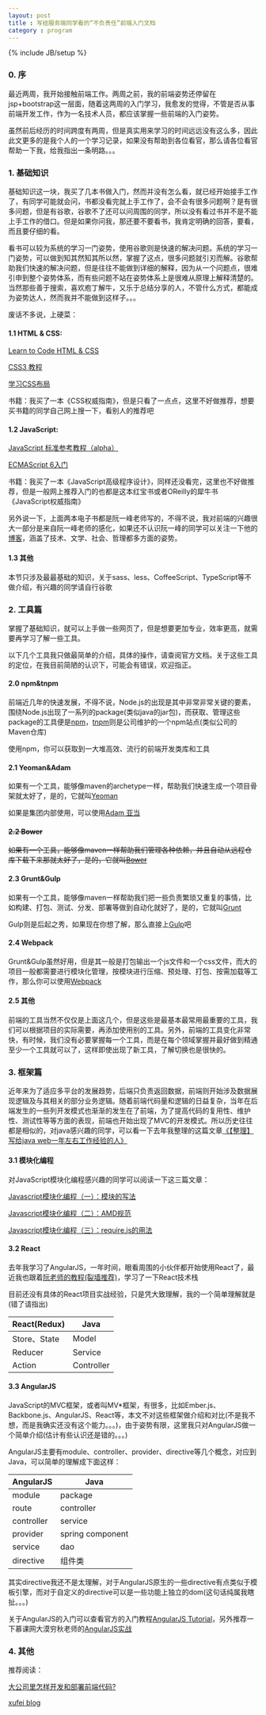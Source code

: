 ```yaml
---
layout: post
title : 写给服务端同学看的“不负责任”前端入门文档
category : program
---
```

{% include JB/setup %}

### 0. 序

最近两周，我开始接触前端工作。两周之前，我的前端姿势还停留在jsp+bootstrap这一层面，随着这两周的入门学习，我愈发的觉得，不管是否从事前端开发工作，作为一名技术人员，都应该掌握一些前端的入门姿势。

虽然前后经历的时间跨度有两周，但是真实用来学习的时间远远没有这么多，因此此文更多的是我个人的一个学习记录，如果没有帮助到各位看官，那么请各位看官帮助一下我，给我指出一条明路。。。

### 1. 基础知识

基础知识这一块，我买了几本书做入门，然而并没有怎么看，就已经开始接手工作了，有同学可能就会问，书都没看完就上手工作了，会不会有很多问题啊？是有很多问题，但是有谷歌，谷歌不了还可以问周围的同学，所以没有看过书并不是不能上手工作的借口。但是如果你问我，那还要不要看书，我肯定明确的回答，要看，而且要仔细的看。

看书可以较为系统的学习一门姿势，使用谷歌则是快速的解决问题。系统的学习一门姿势，可以做到知其然知其所以然，掌握了这点，很多问题就引刃而解。谷歌帮助我们快速的解决问题，但是往往不能做到详细的解释，因为从一个问题点，很难引申到整个姿势体系，而有些问题不站在姿势体系上是很难从原理上解释清楚的。当然那些善于搜索，喜欢庖丁解牛，又乐于总结分享的人，不管什么方式，都能成为姿势达人，然而我并不能做到这样子。。。

废话不多说，上硬菜：

#### 1.1 HTML & CSS: 

[Learn to Code HTML & CSS](http://learn.shayhowe.com/html-css/)

[CSS3 教程](http://waylau.gitbooks.io/css3-tutorial/content/docs/Introduction.html)

[学习CSS布局](http://zh.learnlayout.com/)

书籍：我买了一本《CSS权威指南》，但是只看了一点点，这里不好做推荐，想要买书籍的同学自己网上搜一下，看别人的推荐吧

#### 1.2 JavaScript:

[JavaScript 标准参考教程（alpha）](http://javascript.ruanyifeng.com/)

[ECMAScript 6入门](http://es6.ruanyifeng.com/)

书籍：我买了一本《JavaScript高级程序设计》，同样还没看完，这里也不好做推荐，但是一般网上推荐入门的也都是这本红宝书或者OReilly的犀牛书《JavaScript权威指南》

另外说一下，上面两本电子书都是阮一峰老师写的，不得不说，我对前端的兴趣很大一部分是来自阮一峰老师的感化，如果还不认识阮一峰的同学可以关注一下他的[博客](http://www.ruanyifeng.com/blog/)，涵盖了技术、文学、社会、哲理都多方面的姿势。

#### 1.3 其他

本节只涉及最最基础的知识，关于sass、less、CoffeeScript、TypeScript等不做介绍，有兴趣的同学请自行谷歌

### 2. 工具篇

掌握了基础知识，就可以上手做一些网页了，但是想要更加专业，效率更高，就需要再学习了解一些工具。

以下几个工具我只做最简单的介绍，具体的操作，请查阅官方文档。关于这些工具的定位，在我目前简陋的认识下，可能会有错误，欢迎指正。

#### 2.0 npm&tnpm

前端近几年的快速发展，不得不说，Node.js的出现是其中非常非常关键的要素，围绕Node.js出现了一系列的package(类似java的jar包)，而获取、管理这些package的工具便是[npm](https://www.npmjs.com/)，[tnpm](http://npm.alibaba-inc.com/profile)则是公司维护的一个npm站点(类似公司的Maven仓库)

使用npm，你可以获取到一大堆高效、流行的前端开发类库和工具

#### 2.1 Yeoman&Adam

如果有一个工具，能够像maven的archetype一样，帮助我们快速生成一个项目骨架就太好了，是的，它就叫[Yeoman](http://yeoman.io/)

如果是集团内部使用，可以使用[Adam 亚当](http://web.npm.alibaba-inc.com/package/@ali/adam)

#### ~~2.2 Bower~~

~~如果有一个工具，能够像maven一样帮助我们管理各种依赖，并且自动从远程仓库下载下来那就太好了，是的，它就叫[Bower](http://bower.io/)~~

#### 2.3 Grunt&Gulp

如果有一个工具，能够像maven一样帮助我们把一些负责繁琐又重复的事情，比如构建、打包、测试、分发、部署等做到自动化就好了，是的，它就叫[Grunt](http://gruntjs.com/)

Gulp则是后起之秀，如果现在你想了解，那么直接上[Gulp](http://www.gulpjs.com.cn/)吧

#### 2.4 Webpack

Grunt&Gulp虽然好用，但是其一般是打包输出一个js文件和一个css文件，而大的项目一般都需要进行模块化管理，按模块进行压缩、预处理、打包、按需加载等工作，那么你可以使用[Webpack](https://webpack.github.io/docs/)

#### 2.5 其他

前端的工具当然不仅仅是上面这几个，但是这些是最基本最常用最重要的工具，我们可以根据项目的实际需要，再添加使用别的工具。另外，前端的工具变化非常快，有时候，我们没有必要掌握每一个工具，而是在每个领域掌握并最好做到精通至少一个工具就可以了，这样即使出现了新工具，了解切换也是很快的。

### 3. 框架篇

近年来为了适应多平台的发展趋势，后端只负责返回数据，前端则开始涉及数据展现逻辑及与其相关的部分业务逻辑。随着前端代码量和逻辑的日益复杂，当年在后端发生的一些列开发模式也渐渐的发生在了前端，为了提高代码的复用性、维护性、测试性等等方面的表现，前端也开始出现了MVC的开发模式。所以历史往往都是相似的，对java感兴趣的同学，可以看一下去年我整理的这篇文章[《【整理】写给java web一年左右工作经验的人》](http://www.atatech.org/articles/21358)

#### 3.1 模块化编程

对JavaScript模块化编程感兴趣的同学可以阅读一下这三篇文章：

[Javascript模块化编程（一）：模块的写法](http://www.ruanyifeng.com/blog/2012/10/javascript_module.html)

[Javascript模块化编程（二）：AMD规范](http://www.ruanyifeng.com/blog/2012/10/asynchronous_module_definition.html)

[Javascript模块化编程（三）：require.js的用法](http://www.ruanyifeng.com/blog/2012/11/require_js.html)

#### 3.2 React

去年我学习了AngularJS，一年时间，眼看周围的小伙伴都开始使用React了，最近我也跟着[阮老师的教程(裂墙推荐)](http://www.ruanyifeng.com/blog/2016/09/react-technology-stack.html)，学习了一下React技术栈

目前还没有具体的React项目实战经验，只是凭大致理解，我的一个简单理解就是(错了请指出)

React(Redux)|Java
------------|-----
Store、State |Model
Reducer|Service
Action|Controller

#### 3.3 AngularJS

JavaScript的MVC框架，或者叫MV*框架，有很多，比如Ember.js、Backbone.js、AngularJS、React等，本文不对这些框架做介绍和对比(不是我不想，而是我确实还没有这个能力。。。)，由于姿势有限，这里我只对AngularJS做一个简单介绍(估计有些认识还是错的。。。)

AngularJS主要有module、controller、provider、directive等几个概念，对应到Java，可以简单的理解成下面这样：

AngularJS|Java
------------|-----
module|package
route|controller
controller|service
provider|spring component
service|dao
directive|组件类

其实directive我还不是太理解，对于AngularJS原生的一些directive有点类似于模板引擎，而对于自定义的directive可以是一些功能上独立的dom(这句话纯属我瞎扯。。。)

关于AngularJS的入门可以查看官方的入门教程[AngularJS Tutorial](https://docs.angularjs.org/tutorial)，另外推荐一下慕课网大漠穷秋老师的[AngularJS实战](http://www.imooc.com/learn/156)

### 4. 其他

推荐阅读：

[大公司里怎样开发和部署前端代码?](http://www.zhihu.com/question/20790576)

[xufei blog](https://github.com/xufei/blog/tree/master/posts)





